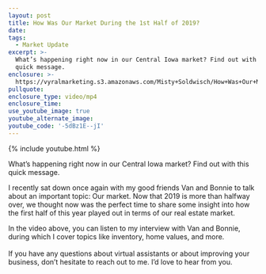 ```yaml
---
layout: post
title: How Was Our Market During the 1st Half of 2019?
date:
tags:
  - Market Update
excerpt: >-
  What’s happening right now in our Central Iowa market? Find out with this
  quick message.
enclosure: >-
  https://vyralmarketing.s3.amazonaws.com/Misty+Soldwisch/How+Was+Our+Market+During+the+1st+Half+of+2019_.mp4
pullquote:
enclosure_type: video/mp4
enclosure_time:
use_youtube_image: true
youtube_alternate_image:
youtube_code: '-5dBz1E--jI'
---
```


{% include youtube.html %}

What’s happening right now in our Central Iowa market? Find out with this quick message.

I recently sat down once again with my good friends Van and Bonnie to talk about an important topic: Our market. Now that 2019 is more than halfway over, we thought now was the perfect time to share some insight into how the first half of this year played out in terms of our real estate market.&nbsp;

In the video above, you can listen to my interview with Van and Bonnie, during which I cover topics like inventory, home values, and more.&nbsp;<br>&nbsp;<br>If you have any questions about virtual assistants or about improving your business, don’t hesitate to reach out to me. I’d love to hear from you.<br>&nbsp;